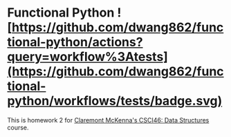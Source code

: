 # Functional Python ![https://github.com/dwang862/functional-python/actions?query=workflow%3Atests](https://github.com/dwang862/functional-python/workflows/tests/badge.svg)

This is homework 2 for [Claremont McKenna's CSCI46: Data Structures](https://github.com/mikeizbicki/cmc-csci046) course.
